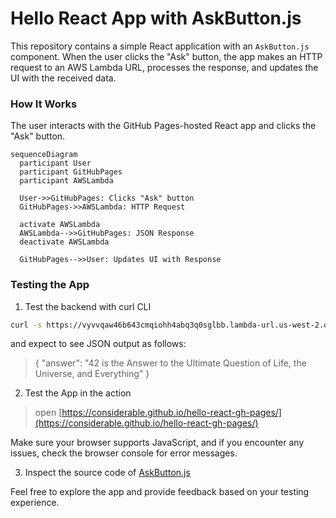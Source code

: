 # Hello React App with AskButton.js

This repository contains a simple React application with an `AskButton.js` component. When the user clicks the "Ask" button, the app makes an HTTP request to an AWS Lambda URL, processes the response, and updates the UI with the received data.

### How It Works

The user interacts with the GitHub Pages-hosted React app and clicks the "Ask" button.

```mermaid
sequenceDiagram
  participant User
  participant GitHubPages
  participant AWSLambda

  User->>GitHubPages: Clicks "Ask" button
  GitHubPages->>AWSLambda: HTTP Request

  activate AWSLambda
  AWSLambda-->>GitHubPages: JSON Response
  deactivate AWSLambda

  GitHubPages-->>User: Updates UI with Response
```

### Testing the App

1) Test the backend with curl CLI

```bash
curl -s https://vyvvqaw46b643cmqiohh4abq3q0sglbb.lambda-url.us-west-2.on.aws
```
and expect to see JSON output as follows:

>{
"answer": "42 is the Answer to the Ultimate Question of Life, the Universe, and Everything"
}

2) Test the App in the action

>open [https://considerable.github.io/hello-react-gh-pages/](https://considerable.github.io/hello-react-gh-pages/)

Make sure your browser supports JavaScript, and if you encounter any issues, check the browser console for error messages. 

3) Inspect the source code of [AskButton.js](https://github.com/considerable/hello-react-gh-pages/blob/main/src/AskButton.js)

Feel free to explore the app and provide feedback based on your testing experience.

